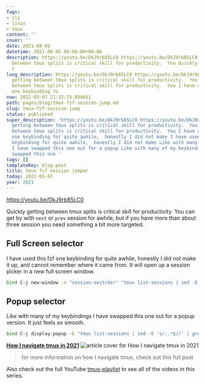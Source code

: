 ```yaml
---
Tags:
- cli
- linux
- tmux
content: ''
cover: ''
date: 2021-08-05
datetime: 2021-08-05 00:00:00+00:00
description: https://youtu.be/DkJ9rb85LC0 https://youtu.be/DkJ9rb85LC0 Quickly getting
  between tmux splits is critical skill for productivity.  You Quickly getting between
  t
long_description: https://youtu.be/DkJ9rb85LC0 https://youtu.be/DkJ9rb85LC0 Quickly
  getting between tmux splits is critical skill for productivity.  You Quickly getting
  between tmux splits is critical skill for productivity.  You I have used this fzf
  one keybinding fo
now: 2022-05-07 21:32:25.894651
path: pages/blog/tmux-fzf-session-jump.md
slug: tmux-fzf-session-jump
status: published
super_description: 'https://youtu.be/DkJ9rb85LC0 https://youtu.be/DkJ9rb85LC0 Quickly
  getting between tmux splits is critical skill for productivity.  You Quickly getting
  between tmux splits is critical skill for productivity.  You I have used this fzf
  one keybinding for quite awhile,  honestly I did not make I have used this fzf one
  keybinding for quite awhile,  honestly I did not make Like with many of my keybindings
  I have swapped this one out for a popup Like with many of my keybindings I have
  swapped this one '
tags: []
templateKey: blog-post
title: tmux fzf session jumper
today: 2022-05-07
year: 2021
---
```


https://youtu.be/DkJ9rb85LC0

Quickly getting between tmux splits is critical skill for productivity.  You
can get by with `next` or `prev` session for awhile, but if you have more than
about three session you need something a bit more targeted.


## Full Screen selector

I have used this fzf one keybinding for quite awhile,  honestly I did not make
it up, and cannot remember where it came from. It will open up a session picker
in a new full screen window.

``` bash
bind C-j new-window -n "session-switcher" "tmux list-sessions | sed -E 's/:.*$//' | grep -v \"^$(tmux display-message -p '#S')\$\" | fzf --reverse | xargs tmux switch-client -t"
```

## Popup selector

Like with many of my keybindings I have swapped this one out for a popup
version.  It just feels so smooth.

``` bash
bind C-j display-popup -E "tmux list-sessions | sed -E 's/:.*$//' | grep -v \"^$(tmux display-message -p '#S')\$\" | fzf --reverse | xargs tmux switch-client -t"
```


  <div class="onelinelink-wrapper">
      <a class="onelinelink" href="https://waylonwalker.com/tmux-nav-2021/">
          <img style="float: right;" align='right' src="https://images.waylonwalker.com/tmux-nav-2021-og_250x140.png" alt="article cover for 
 How I navigate tmux in 2021
"/>
          <p><strong>
 How I navigate tmux in 2021
</strong></p>
      </a>
  </div>


> for more information on how I navigate tmux, check out this full post


Also check out the full YouTube
[tmux-playlist](https://www.youtube.com/playlist?list=PLTRNG6WIHETB4reAxbWza3CZeP9KL6Bkr)
to see all of the videos in this series.
